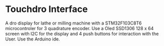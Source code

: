 # Touchdro Interface
A dro display for lathe or milling machine with a STM32F103C8T6 microcontroler for 3 quadrature encoder. 
Use a Oled SSD1306 128 x 64 screen with I2C for the display and 4 push buttons for interaction with the User. 
Use the Arduino ide.
